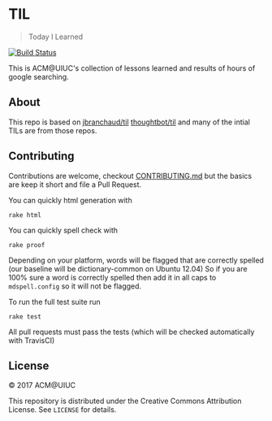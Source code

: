 # TIL

> Today I Learned

[![Build Status](https://travis-ci.org/acm-uiuc/til.svg?branch=master)](https://travis-ci.org/acm-uiuc/til)

This is ACM@UIUC's collection of lessons learned and results of hours of google searching. 


## About
This repo is based on 
[jbranchaud/til](https://github.com/jbranchaud/til)
[thoughtbot/til](https://github.com/thoughtbot/til)
and many of the intial TILs are from those repos. 

## Contributing
Contributions are welcome, checkout [CONTRIBUTING.md](CONTRIBUTING.md) but the basics are keep it short and file a Pull Request.

You can quickly html generation with 
```
rake html
```

You can quickly spell check with 
```
rake proof
```
Depending on your platform, words will be flagged that are correctly spelled (our baseline will be dictionary-common on Ubuntu 12.04)
So if you are 100% sure a word is correctly spelled then add it in all caps to ```mdspell.config``` so it will not be flagged.

To run the full test suite run 
```
rake test
```

All pull requests must pass the tests (which will be checked automatically with TravisCI)


## License

&copy; 2017 ACM@UIUC

This repository is distributed under the Creative Commons Attribution License. See `LICENSE` for
details.
